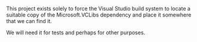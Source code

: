 This project exists solely to force the Visual Studio build system to locate a suitable copy of the Microsoft.VCLibs dependency and place it somewhere that we can find it.

We will need it for tests and perhaps for other purposes. 